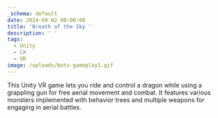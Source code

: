 ```yaml
---
_schema: default
date: 2024-09-02 00:00:00
title: 'Breath of the Sky '
description: ' '
tags:
  - Unity
  - C#
  - VR
image: /uploads/bots-gameplay1.gif
---
```

This Unity VR game lets you ride and control a dragon while using a grappling gun for free aerial movement and combat. It features various monsters implemented with behavior trees and multiple weapons for engaging in aerial battles.